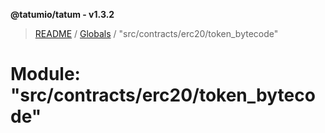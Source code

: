 **@tatumio/tatum - v1.3.2**

> [README](../README.md) / [Globals](../globals.md) / "src/contracts/erc20/token_bytecode"

# Module: "src/contracts/erc20/token_bytecode"
